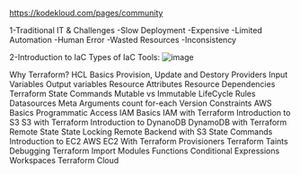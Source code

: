 https://kodekloud.com/pages/community

1-Traditional IT & Challenges
-Slow Deployment 
-Expensive 
-Limited Automation 
-Human Error 
-Wasted Resources 
-Inconsistency

2-Introduction to IaC
Types of IaC Tools: 
![image](https://github.com/user-attachments/assets/649cb22f-a4c5-4bf0-bf66-dbbaf5e5e9ea)

Why Terraform?
HCL Basics
Provision, Update and Destory
Providers 
Input Variables
Output variables
Resource Attributes
Resource Dependencies
Terraform State
Commands 
Mutable vs  Immutable
LifeCycle Rules
Datasources
Meta Arguments 
count
 for-each
 Version Constraints
 AWS Basics
Programmatic Access
IAM Basics 
IAM with Terraform
Introduction to S3
S3 with Terraform
Introduction to DynanoDB
DynamoDB with Terraform
 Remote State
  State Locking
Remote Backend with S3
 State Commands
  Introduction to EC2
AWS EC2 With Terraform
Provisioners
Terraform Taints
Debugging
Terraform Import
Modules
Functions
Conditional Expressions
Workspaces
Terraform Cloud
	
